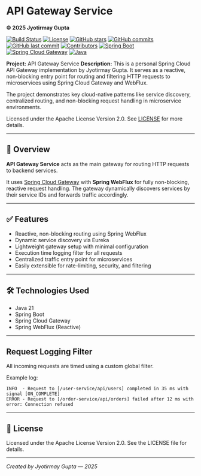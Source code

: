 # API Gateway Service

**© 2025 Jyotirmay Gupta**

[![Build Status](https://github.com/jyotirmay-gupta/api-gateway-service/actions/workflows/maven.yml/badge.svg)](https://github.com/jyotirmay-gupta/api-gateway-service/actions/workflows/maven.yml)
[![License](https://img.shields.io/badge/License-Apache%202.0-brightgreen.svg)](LICENSE)
[![GitHub stars](https://img.shields.io/github/stars/jyotirmay-gupta/api-gateway-service.svg)](https://github.com/jyotirmay-gupta/api-gateway-service/stargazers)
[![GitHub commits](https://img.shields.io/github/commit-activity/y/jyotirmay-gupta/api-gateway-service.svg)](https://github.com/jyotirmay-gupta/api-gateway-service/commits)
[![GitHub last commit](https://img.shields.io/github/last-commit/jyotirmay-gupta/api-gateway-service.svg)](https://github.com/jyotirmay-gupta/api-gateway-service/commits)
[![Contributors](https://img.shields.io/github/contributors/jyotirmay-gupta/api-gateway-service.svg)](https://github.com/jyotirmay-gupta/api-gateway-service/graphs/contributors)
[![Spring Boot](https://img.shields.io/badge/Spring%20Boot-v3.5.3-brightgreen)](https://spring.io/projects/spring-boot)
[![Spring Cloud Gateway](https://img.shields.io/badge/Spring%20Cloud%20Gateway-v2025.0.0-brightgreen)](https://spring.io/projects/spring-cloud-gateway)
[![Java](https://img.shields.io/badge/Java-21-brightgreen)](https://www.oracle.com/java/)

**Project:** API Gateway Service
**Description:** This is a personal Spring Cloud API Gateway implementation by Jyotirmay Gupta. It serves as a reactive, non-blocking entry point for routing and filtering HTTP requests to microservices using Spring Cloud Gateway and WebFlux.

The project demonstrates key cloud-native patterns like service discovery, centralized routing, and non-blocking request handling in microservice environments.

Licensed under the Apache License Version 2.0. See [LICENSE](LICENSE) for more details.

---

## 🧭 Overview

**API Gateway Service** acts as the main gateway for routing HTTP requests to backend services.

It uses [Spring Cloud Gateway](https://spring.io/projects/spring-cloud-gateway) with **Spring WebFlux** for fully non-blocking, reactive request handling. The gateway dynamically discovers services by their service IDs and forwards traffic accordingly.

---

## ✅ Features

- Reactive, non-blocking routing using Spring WebFlux
- Dynamic service discovery via Eureka
- Lightweight gateway setup with minimal configuration
- Execution time logging filter for all requests
- Centralized traffic entry point for microservices
- Easily extensible for rate-limiting, security, and filtering

---

## 🛠 Technologies Used

- Java 21
- Spring Boot
- Spring Cloud Gateway
- Spring WebFlux (Reactive)

---

## Request Logging Filter
All incoming requests are timed using a custom global filter.

Example log:

```pgsql
INFO  - Request to [/user-service/api/users] completed in 35 ms with signal [ON_COMPLETE]
ERROR - Request to [/order-service/api/orders] failed after 12 ms with error: Connection refused
```
---


## 📄 License
Licensed under the Apache License Version 2.0. See the LICENSE file for details.

---

*Created by Jyotirmay Gupta — 2025*


